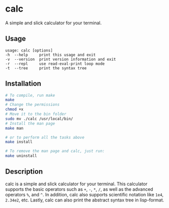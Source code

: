 # calc

A simple and slick calculator for your terminal.

## Usage

```
usage: calc [options]
-h  --help     print this usage and exit
-v  --version  print version information and exit
-r  --repl     use read-eval-print loop mode
-t  --tree     print the syntax tree
```

## Installation

```bash
# To compile, run make
make
# Change the permissions
chmod +x 
# Move it to the bin folder
sudo mv ./calc /usr/local/bin/
# Install the man page
make man

# or to perform all the tasks above
make install

# To remove the man page and calc, just run:
make uninstall
```

## Description

calc is a simple and slick calculator for your terminal. 
This calculator supports the basic operators such as `+`, `-`, `*`, `/`, as well as
the advanced operators `%`, and `^`. In addition, calc also supports scientific notation like
`1e4`, `2.34e2`, etc. Lastly, calc can also print the abstract syntax tree in lisp-format.

